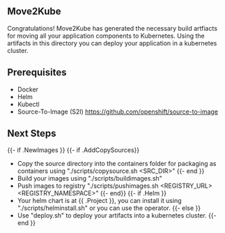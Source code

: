Move2Kube
---------
Congratulations! Move2Kube has generated the necessary build artfiacts for moving all your application components to Kubernetes. Using the artifacts in this directory you can deploy your application in a kubernetes cluster.

Prerequisites
-------------
* Docker
* Helm
* Kubectl
* Source-To-Image (S2I) https://github.com/openshift/source-to-image

Next Steps
----------
{{- if .NewImages }}
{{- if .AddCopySources}}
* Copy the source directory into the containers folder for packaging as containers using "./scripts/copysource.sh <SRC_DIR>"
{{- end }}
* Build your images using "./scripts/buildimages.sh"
* Push images to registry "./scripts/pushimages.sh <REGISTRY_URL> <REGISTRY_NAMESPACE>"
{{- end}}
{{- if .Helm }}
* Your helm chart is at {{ .Project }}, you can install it using "./scripts/helminstall.sh" or you can use the operator.
{{- else }}
* Use "deploy.sh" to deploy your artifacts into a kubernetes cluster.
{{- end }}
